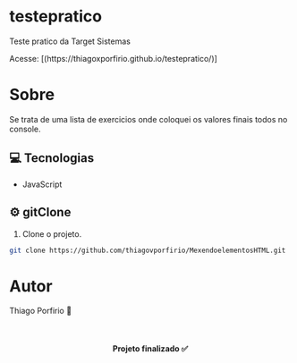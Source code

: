 # testepratico
Teste pratico da Target Sistemas

<p> Acesse: [(https://thiagoxporfirio.github.io/testepratico/)]<p>

# Sobre
<p>Se trata de uma lista de exercicios onde coloquei os valores finais todos no console.</p>

## :computer: Tecnologias
- JavaScript

## :gear: gitClone
1. Clone o projeto.
```bash
git clone https://github.com/thiagovporfirio/MexendoelementosHTML.git
```


# Autor

<p>Thiago Porfirio 🚀</p>
<br>
<h4 align="center">Projeto finalizado ✅</h4>

